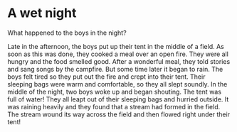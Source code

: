 # A wet night

What happened to the boys in the night?

Late in the afternoon, the boys put up their tent in the middle of a field. As soon as this was done, they cooked a meal over an open fire. They were all hungry and the food smelled good. After a wonderful meal, they told stories and sang songs by the campfire. But some time later it began to rain. The boys felt tired so they put out the fire and crept into their tent. Their sleeping bags were warm and comfortable, so they all slept soundly. In the middle of the night, two boys woke up and began shouting. The tent was full of water! They all leapt out of their sleeping bags and hurried outside. It was raining heavily and they found that a stream had formed in the field. The stream wound its way across the field and then flowed right under their tent!
